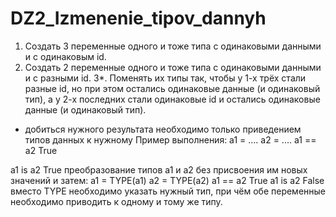 # DZ2_Izmenenie_tipov_dannyh
1. Создать 3 переменные одного и тоже типа с одинаковыми данными и с одинаковым id.
2. Создать 2 переменные одного и тоже типа с одинаковыми данными и с разными id.
3*. Поменять их типы так, чтобы у 1-х трёх стали разные id, но при этом остались одинаковые данные
(и одинаковый тип), а у 2-х последних стали одинаковые id и остались одинаковые данные
(и одинаковый тип).
* добиться нужного результата необходимо только приведением типов данных к нужному
Пример выполнения:
a1 = ....
a2 = ....
a1 == a2
True

a1 is a2
True
преобразование типов а1 и а2 без присвоения им новых значений и затем:
a1 = TYPE(a1)
a2 = TYPE(a2)
a1 == a2
True
a1 is a2
False
вместо TYPE необходимо указать нужный тип, при чём обе переменные необходимо приводить к
одному и тому же типу.
